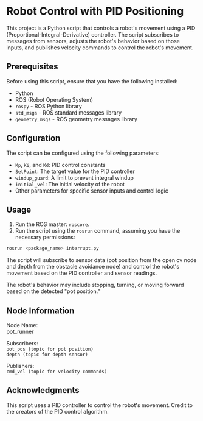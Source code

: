 # Robot Control with PID Positioning

This project is a Python script that controls a robot's movement using a PID (Proportional-Integral-Derivative) controller. The script subscribes to messages from sensors, adjusts the robot's behavior based on those inputs, and publishes velocity commands to control the robot's movement.

## Prerequisites

Before using this script, ensure that you have the following installed:

- Python
- ROS (Robot Operating System)
- `rospy` - ROS Python library
- `std_msgs` - ROS standard messages library
- `geometry_msgs` - ROS geometry messages library

## Configuration

The script can be configured using the following parameters:

- `Kp`, `Ki`, and `Kd`: PID control constants
- `SetPoint`: The target value for the PID controller
- `windup_guard`: A limit to prevent integral windup
- `initial_vel`: The initial velocity of the robot
- Other parameters for specific sensor inputs and control logic

## Usage

1. Run the ROS master: `roscore`.
2. Run the script using the `rosrun` command, assuming you have the necessary permissions:
```bash
rosrun <package_name> interrupt.py
```
The script will subscribe to sensor data (pot position from the open cv node and depth from the obstacle avoidance node) and control the robot's movement based on the PID controller and sensor readings.

The robot's behavior may include stopping, turning, or moving forward based on the detected "pot position."

## Node Information
Node Name:  
pot_runner  

Subscribers:  
`pot_pos (topic for pot position)`  
`depth (topic for depth sensor)`  

Publishers:  
`cmd_vel (topic for velocity commands)`

## Acknowledgments
This script uses a PID controller to control the robot's movement. Credit to the creators of the PID control algorithm.
